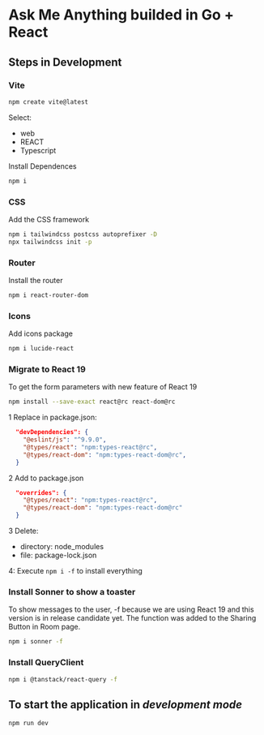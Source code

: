 # Ask Me Anything builded in Go + React

## Steps in Development

### Vite

```sh
npm create vite@latest
```

Select:

- web
- REACT
- Typescript

Install Dependences

```sh
npm i
```

### CSS

Add the CSS framework

```sh
npm i tailwindcss postcss autoprefixer -D
npx tailwindcss init -p
```

### Router

Install the router

```sh
npm i react-router-dom
```

### Icons

Add icons package

```sh
npm i lucide-react
```

### Migrate to React 19

To get the form parameters with new feature of React 19

```sh
npm install --save-exact react@rc react-dom@rc
```

1 Replace in package.json:

```json
  "devDependencies": {
    "@eslint/js": "^9.9.0",
    "@types/react": "npm:types-react@rc",
    "@types/react-dom": "npm:types-react-dom@rc",
  }
```

2 Add to package.json

```json
  "overrides": {
    "@types/react": "npm:types-react@rc",
    "@types/react-dom": "npm:types-react-dom@rc"
  }
```

3 Delete:

- directory: node_modules
- file: package-lock.json

4: Execute `npm i -f` to install everything

### Install Sonner to show a toaster

To show messages to the user, -f because we are using React 19 and this version is in release candidate yet. The function was added to the Sharing Button in Room page.

```sh
npm i sonner -f
```

### Install QueryClient

```sh
npm i @tanstack/react-query -f
```

## To start the application in _development mode_

```sh
npm run dev
```
